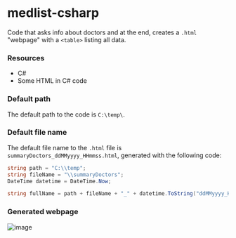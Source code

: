 # medlist-csharp
Code that asks info about doctors and at the end, creates a `.html` "webpage" with a `<table>` listing all data.

### Resources
- C#
- Some HTML in C# code


### Default path
The default path to the code is `C:\temp\`.

### Default file name
The default file name to the `.html` file is `summaryDoctors_ddMMyyyy_HHmmss.html`, generated with the following code:
```c#
string path = "C:\\temp";
string fileName = "\\summaryDoctors";
DateTime datetime = DateTime.Now;

string fullName = path + fileName + "_" + datetime.ToString("ddMMyyyy_HHmmss") + ".html";
```
  
  
### Generated webpage
![image](https://user-images.githubusercontent.com/62726888/156799270-a787930b-2a45-4408-ba32-5bcdeefa4789.png)
